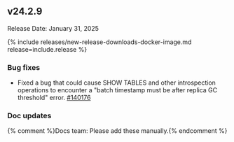 ## v24.2.9

Release Date: January 31, 2025

{% include releases/new-release-downloads-docker-image.md release=include.release %}

<h3 id="v24-2-9-bug-fixes">Bug fixes</h3>

- Fixed a bug that could cause SHOW TABLES and other introspection operations to encounter a "batch timestamp must be after replica GC threshold" error. [#140176][#140176]

<h3 id="v24-2-9-doc-updates">Doc updates</h3>

{% comment %}Docs team: Please add these manually.{% endcomment %}



[#140176]: https://github.com/cockroachdb/cockroach/pull/140176
